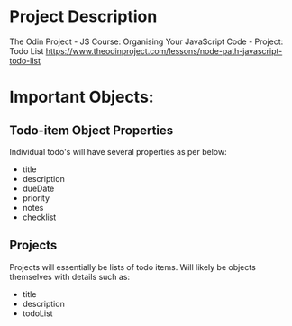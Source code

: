 # Project Description
The Odin Project - JS Course: Organising Your JavaScript Code - Project: Todo List
https://www.theodinproject.com/lessons/node-path-javascript-todo-list

# Important Objects:

## Todo-item Object Properties
Individual todo's will have several properties as per below:
- title
- description
- dueDate
- priority
- notes
- checklist

## Projects
Projects will essentially be lists of todo items.
Will likely be objects themselves with details such as:
- title
- description
- todoList
